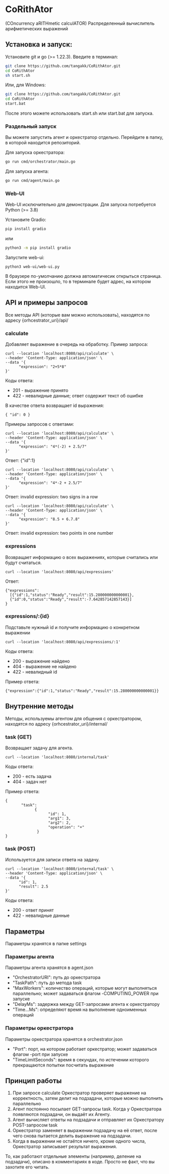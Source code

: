 # CoRithAtor
(COncurrency aRITHmetic calculATOR)
Распределенный вычислитель арифметических выражений

## Установка и запуск:
Установите git и go (>= 1.22.3). Введите в терминал:
```bash
git clone https://github.com/tangakk/CoRithAtor.git
cd CoRithAtor
sh start.sh
```
Или, для Windows:
```bash
git clone https://github.com/tangakk/CoRithAtor.git
cd CoRithAtor
start.bat
```
После этого можете использовать start.sh или start.bat для запуска.

### Раздельный запуск

Вы можете запустить агент и оркестратор отдельно. Перейдите в папку, в которой находится репозиторий.

Для запуска оркестратора:
```bash
go run cmd/orchestrator/main.go
```
Для запуска агента:
```bash
go run cmd/agent/main.go
```

### Web-UI
Web-UI исключительно для демонстрации. Для запуска потребуется Python (>= 3.8)

Установите Gradio:
```bash
pip install gradio
```
или
```bash 
python3 -m pip install gradio
```
Запустите web-ui:
```
python3 web-ui/web-ui.py
```
В браузере по-умолчанию должна автоматичесик открыться страница. Если этого не произошло, то в терминале будет адрес, на котором находится Web-UI.

## API и примеры запросов
Все методы API (которые вам можно использовать), находятся по адресу {orhcestrator_uri}/api/
### calculate
Добавляет выражение в очередь на обработку. Пример запроса:
```
curl --location 'localhost:8080/api/calculate' \
--header 'Content-Type: application/json' \
--data '{
      "expression": "2+5*8"
}'
```
Коды ответа:
- 201 - выражение принято
- 422 - невалидные данные; ответ содержит текст об ошибке

<!-- -->


В качестве ответа возвращает id выражения:
```
{ "id": 0 }
```
Примеры запросов с ответами:
```
curl --location 'localhost:8080/api/calculate' \
--header 'Content-Type: application/json' \
--data '{
      "expression": "4*(-2) + 2.5/7"
}'
```
Ответ:
{"id":1}
```
curl --location 'localhost:8080/api/calculate' \
--header 'Content-Type: application/json' \
--data '{
      "expression": "4*-2 + 2.5/7"
}'
```
Ответ: 
invalid expression: two signs in a row
```
curl --location 'localhost:8080/api/calculate' \
--header 'Content-Type: application/json' \
--data '{
      "expression": "8.5 + 6.7.8"
}'
```
Ответ:
invalid expression: two points in one number
### expressions
Возвращает информацию о всех выражениях, которые считались или будут считаться.
```
curl --location 'localhost:8080/api/expressions'
```
Ответ:
```
{"expressions":
  [{"id":1,"status":"Ready","result":15.280000000000001},
  {"id":0,"status":"Ready","result":-7.642857142857143}]
}
```
### expressions/:{id}
Подставьте нужный id и получите информацию о конкретном выражении
```
curl --location 'localhost:8080/api/expressions/:1'
```
Коды ответа:
- 200 - выражение найдено
- 404 - выражение не найдено
- 422 - невалидный id

<!-- -->

Пример ответа:
```
{"expression":{"id":1,"status":"Ready","result":15.280000000000001}}
```
## Внутренние методы
Методы, используемы агентом для общения с оркестратором, находятся по адресу {orhcestrator_uri}/internal/
### task (GET)
Возвращает задачу для агента.
```
curl --location 'localhost:8080/internal/task'
```
Коды ответа:
- 200 - есть задача
- 404 - задач нет

<!-- -->

Пример ответа:
```
{
       "task":
             {
                   "id": 1,
                   "arg1": 3,
                   "arg2": 2,
                   "operation": "+"
              }
}
```
### task (POST)
Используется для записи ответа на задачу.
```
curl --location 'localhost:8080/internal/task' \
--header 'Content-Type: application/json' \
--data '{
      "id": 1,
      "result": 2.5
}'
```
Коды ответа:
- 200 - ответ принят
- 422 - невалидные данные

<!-- -->

## Параметры
Параметры хранятся в папке settings
### Параметры агента
Параметры агента хранятся в agent.json
- "OrchestratorURI": путь до оркестратора
- "TaskPath": путь до метода task
- "MaxWorkers": количество операций, которые могут выполняться параллельно; может задаваться флагом -COMPUTING_POWER при запуске
- "DelayMs": задержка между GET-запросами агента к оркестратору
- "Time...Ms": определяют время на выполнение одноименных операций
### Параметры оркестратора
Параметры оркестратора хранятся в orchestrator.json
- "Port": порт, на котором работает оркестратор; может задаваться флагом -port при запуске
- "TimeLimitSeconds": время в секундах, по истечении которого прекращаются попытки посчитать выражение
## Принцип работы
1) При запросе calculate Оркестратор проверяет выражение на корректность, затем делит на подзадачи, которые можно выполнить параллельно
2) Агент постоянно посылает GET-запросы task. Когда у Оркестратора появляются подзадачи, он выдаёт их Агенту.
3) Агент вычисляет ответы на подзадачи и отправляет их Оркестратору POST-запросом task
4) Оркестратор заменяет в выражении подзадачу на её ответ, после чего снова пытается делить выражение на подзадачи.
5) Когда в выражении не остаётся ничего, кроме одного числа, Оркестратор записывает результат выражения.

<!-- -->

То, как работают отдельные элементы (например, деление на подзадачи), описано в комментариях в коде. Просто не факт, что вы захотите его читать.

